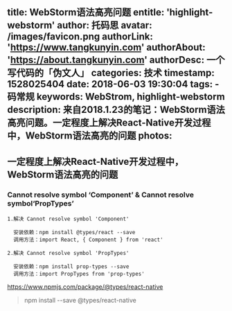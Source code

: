 title: WebStorm语法高亮问题
entitle: 'highlight-webstorm'
author: 托码思
avatar: /images/favicon.png
authorLink: 'https://www.tangkunyin.com'
authorAbout: 'https://about.tangkunyin.com'
authorDesc: 一个写代码的「伪文人」
categories: 技术
timestamp: 1528025404
date: 2018-06-03 19:30:04
tags:
    - 码常规
keywords: WebStrom, highlight-webstorm
description: 来自2018.1.23的笔记：WebStorm语法高亮问题。一定程度上解决React-Native开发过程中，WebStorm语法高亮的问题
photos:
---

## 一定程度上解决React-Native开发过程中，WebStorm语法高亮的问题

###  Cannot resolve symbol ‘Component’ & Cannot resolve symbol‘PropTypes’

```
1.解决 Cannot resolve symbol 'Component' 

  安装依赖：npm install @types/react --save
  调用方法：import React, { Component } from 'react'

2.解决 Cannot resolve symbol 'PropTypes'

  安装依赖：npm install prop-types --save
  调用方法：import PropTypes from 'prop-types'
```

https://www.npmjs.com/package/@types/react-native

> npm install --save @types/react-native

